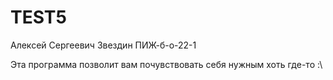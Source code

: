 # TEST5

Алексей Сергеевич Звездин
ПИЖ-б-о-22-1

Эта программа позволит вам почувствовать себя нужным хоть где-то :\ 